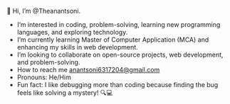 👋 Hi, I’m @Theanantsoni.
- I’m interested in coding, problem-solving, learning new programming languages, and exploring technology.
- I’m currently learning Master of Computer Application (MCA) and enhancing my skills in web development.
- I’m looking to collaborate on open-source projects, web development, and problem-solving.
- How to reach me anantsoni6317204@gmail.com
- Pronouns: He/Him
- Fun fact: I like debugging more than coding because finding the bug feels like solving a mystery! 🔍💻

<!---
Theanantsoni/Theanantsoni is a ✨ special ✨ repository because its `README.md` (this file) appears on your GitHub profile.
You can click the Preview link to take a look at your changes.
--->
